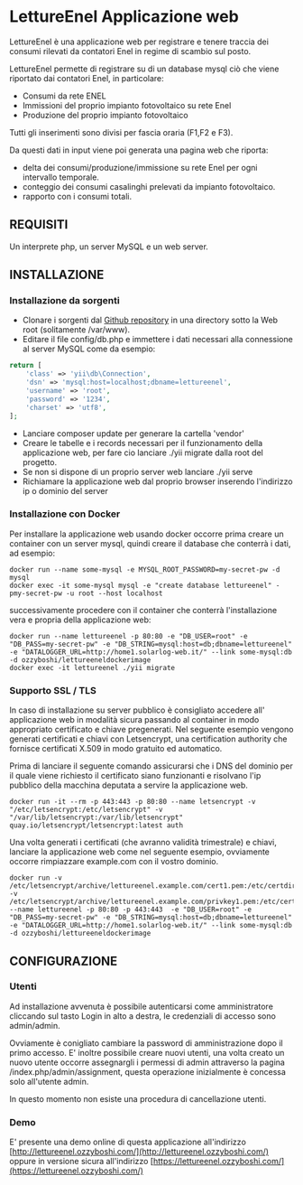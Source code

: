 LettureEnel Applicazione web
================================

LettureEnel è una applicazione web per registrare e tenere traccia dei consumi rilevati da contatori Enel in regime di scambio sul posto.

LettureEnel permette di registrare su di un database mysql ciò che viene riportato dai contatori Enel, in particolare:
* Consumi da rete ENEL
* Immissioni del proprio impianto fotovoltaico su rete Enel
* Produzione del proprio impianto fotovoltaico

Tutti gli inserimenti sono divisi per fascia oraria (F1,F2 e F3).

Da questi dati in input viene poi generata una pagina web che riporta:
* delta dei consumi/produzione/immissione su rete Enel per ogni intervallo temporale.
* conteggio dei consumi casalinghi prelevati da impianto fotovoltaico.
* rapporto con i consumi totali.

REQUISITI
------------

Un interprete php, un server MySQL e un web server.

INSTALLAZIONE
------------

### Installazione da sorgenti

* Clonare i sorgenti dal [Github repository](https://github.com/Ozzyboshi/LettureEnel.git) in una directory sotto la Web root (solitamente /var/www).
* Editare il file config/db.php e immettere i dati necessari alla connessione al server MySQL come da esempio:
```php
return [
    'class' => 'yii\db\Connection',
    'dsn' => 'mysql:host=localhost;dbname=lettureenel',
    'username' => 'root',
    'password' => '1234',
    'charset' => 'utf8',
];
```
* Lanciare composer update per generare la cartella 'vendor'
* Creare le tabelle e i records necessari per il funzionamento della applicazione web, per fare cio lanciare ./yii migrate dalla root del progetto.
* Se non si dispone di un proprio server web lanciare ./yii serve
* Richiamare la applicazione web dal proprio browser inserendo l'indirizzo ip o dominio del server

### Installazione con Docker
Per installare la applicazione web usando docker occorre prima creare un container con un server mysql, quindi creare il database che conterrà i dati, ad esempio:
```
docker run --name some-mysql -e MYSQL_ROOT_PASSWORD=my-secret-pw -d mysql
docker exec -it some-mysql mysql -e "create database lettureenel" -pmy-secret-pw -u root --host localhost
```
successivamente procedere con il container che conterrà l'installazione vera e propria della applicazione web:
```
docker run --name lettureenel -p 80:80 -e "DB_USER=root" -e "DB_PASS=my-secret-pw" -e "DB_STRING=mysql:host=db;dbname=lettureenel" -e "DATALOGGER_URL=http://home1.solarlog-web.it/" --link some-mysql:db -d ozzyboshi/lettureeneldockerimage
docker exec -it lettureenel ./yii migrate
```
### Supporto SSL / TLS
In caso di installazione su server pubblico è consigliato accedere all' applicazione web in modalità sicura passando al container in modo appropriato certificato e chiave pregenerati.
Nel seguente esempio vengono generati certificati e chiavi con Letsencrypt, una certification authority che fornisce certificati X.509 in modo gratuito ed automatico.

Prima di lanciare il seguente comando assicurarsi che i DNS del dominio per il quale viene richiesto il certificato siano funzionanti e risolvano l'ip pubblico della macchina deputata a servire la applicazione web.

```
docker run -it --rm -p 443:443 -p 80:80 --name letsencrypt -v "/etc/letsencrypt:/etc/letsencrypt" -v "/var/lib/letsencrypt:/var/lib/letsencrypt" quay.io/letsencrypt/letsencrypt:latest auth
```

Una volta generati i certificati (che avranno validità trimestrale) e chiavi, lanciare la applicazione web come nel seguente esempio, ovviamente occorre rimpiazzare example.com con il vostro dominio.

```
docker run -v /etc/letsencrypt/archive/lettureenel.example.com/cert1.pem:/etc/certdir/cert.pem:ro -v /etc/letsencrypt/archive/lettureenel.example.com/privkey1.pem:/etc/certdir/privkey.pem:ro --name lettureenel -p 80:80 -p 443:443  -e "DB_USER=root" -e "DB_PASS=my-secret-pw" -e "DB_STRING=mysql:host=db;dbname=lettureenel" -e "DATALOGGER_URL=http://home1.solarlog-web.it/" --link some-mysql:db -d ozzyboshi/lettureeneldockerimage
```

CONFIGURAZIONE
-------------

### Utenti

Ad installazione avvenuta è possibile autenticarsi come amministratore cliccando sul tasto Login in alto a destra, le credenziali di accesso sono admin/admin.

Ovviamente è conigliato cambiare la password di amministrazione dopo il primo accesso.
E' inoltre possibile creare nuovi utenti, una volta creato un nuovo utente occorre assegnargli i permessi di admin attraverso la pagina /index.php/admin/assignment, questa operazione inizialmente è concessa solo all'utente admin.

In questo momento non esiste una procedura di cancellazione utenti.

### Demo

E' presente una demo online di questa applicazione all'indirizzo [http://lettureenel.ozzyboshi.com/](http://lettureenel.ozzyboshi.com/) oppure in versione sicura all'indirizzo [https://lettureenel.ozzyboshi.com/](https://lettureenel.ozzyboshi.com/)



